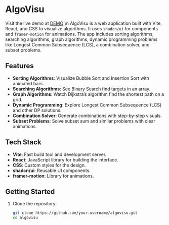 # AlgoVisu
Visit the live demo at [DEMO](https://algovisu.netlify.app) \n
AlgoVisu is a web application built with Vite, React, and CSS to visualize algorithms. It uses `shadcn/ui` for components and `framer-motion` for animations. The app includes sorting algorithms, searching algorithms, graph algorithms, dynamic programming problems like Longest Common Subsequence (LCS), a combination solver, and subset problems.

## Features

- **Sorting Algorithms**: Visualize Bubble Sort and Insertion Sort with animated bars.
- **Searching Algorithms**: See Binary Search find targets in an array.
- **Graph Algorithms**: Watch Dijkstra’s algorithm find the shortest path on a grid.
- **Dynamic Programming**: Explore Longest Common Subsequence (LCS) and other DP solutions.
- **Combination Solver**: Generate combinations with step-by-step visuals.
- **Subset Problems**: Solve subset sum and similar problems with clear animations.

## Tech Stack

- **Vite**: Fast build tool and development server.
- **React**: JavaScript library for building the interface.
- **CSS**: Custom styles for the design.
- **shadcn/ui**: Reusable UI components.
- **framer-motion**: Library for animations.

## Getting Started

1. Clone the repository:
   ```bash
   git clone https://github.com/your-username/algovisu.git
   cd algovisu
